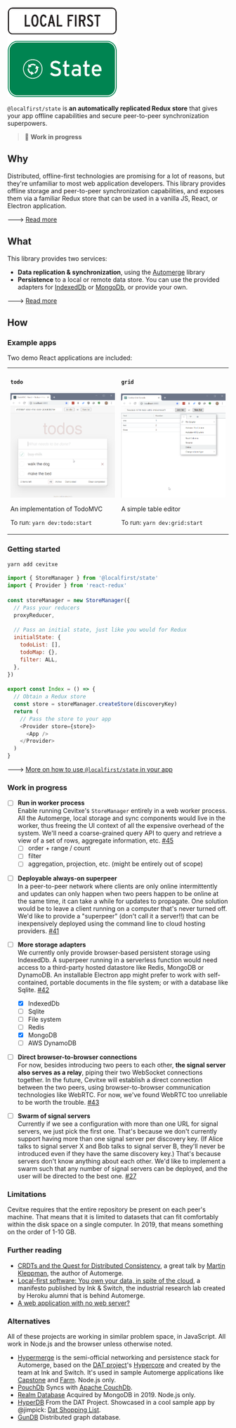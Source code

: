 <img src='https://raw.githubusercontent.com/local-first-web/branding/main/svg/state-v.svg'
width='250' alt="@localfirst/state logo" />

`@localfirst/state` is **an automatically replicated Redux store** that gives your app offline
capabilities and secure peer-to-peer synchronization superpowers.

> 🚧 **Work in progress**

## Why

Distributed, offline-first technologies are promising for a lot of reasons, but they're unfamiliar
to most web application developers. This library provides offline storage and peer-to-peer
synchronization capabilities, and exposes them via a familiar Redux store that can be used in a
vanilla JS, React, or Electron application.

🡒 [Read more](docs/why.md)

## What

This library provides two services:

- **Data replication & synchronization**, using the
  [Automerge](https://github.com/automerge/automerge) library
- **Persistence** to a local or remote data store. You can use the provided adapters for
  [IndexedDb](../packages/storage-indexeddb) or
  [MongoDb](../packages/storage-mongodb), or provide your own.

🡒 [Read more](docs/how.md)

## How

### Example apps

Two demo React applications are included:

<table>
  <tr>
    <td>
      <h4><code>todo</code></h4>
      <img src='images/screen.todo.png'  width='400' /> 
      <p>An implementation of TodoMVC</p> 
      <p>To run: <code>yarn dev:todo:start</code> </p> 
    </td>
    <td>
      <h4><code>grid</code></h4>
      <img src='images/screen.grid.png' width='400' /> 
      <p>A simple table editor</p> 
      <p>To run: <code>yarn dev:grid:start</code> </p>
    </td>
  </tr>
</table>

### Getting started

```bash
yarn add cevitxe
```

```js
import { StoreManager } from '@localfirst/state'
import { Provider } from 'react-redux'

const storeManager = new StoreManager({
  // Pass your reducers
  proxyReducer,

  // Pass an initial state, just like you would for Redux
  initialState: {
    todoList: [],
    todoMap: {},
    filter: ALL,
  },
})

export const Index = () => {
  // Obtain a Redux store
  const store = storeManager.createStore(discoveryKey)
  return (
    // Pass the store to your app
    <Provider store={store}>
      <App />
    </Provider>
  )
}
```

🡒 [More on how to use `@localfirst/state` in your app](docs/getting-started.md)

### Work in progress

- [ ] **Run in worker process**  
       Enable running Cevitxe's `StoreManager` entirely in a web worker process. All the Automerge,
      local storage and sync components would live in the worker, thus freeing the UI context of all
      the expensive overhead of the system. We'll need a coarse-grained query API to query and
      retrieve a view of a set of rows, aggregate information, etc.
      [#45](https://github.com/local-first-web/state/issues/45)
  - [ ] order + range / count
  - [ ] filter
  - [ ] aggregation, projection, etc. (might be entirely out of scope)

* [ ] **Deployable always-on superpeer**  
       In a peer-to-peer network where clients are only online intermittently and updates can only
      happen when two peers happen to be online at the same time, it can take a while for updates to
      propagate. One solution would be to leave a client running on a computer that's never turned
      off. We'd like to provide a "superpeer" (don't call it a server!!) that can be inexpensively
      deployed using the command line to cloud hosting providers.
      [#41](https://github.com/local-first-web/state/issues/41)

* [ ] **More storage adapters**  
       We currently only provide browser-based persistent storage using IndexedDb. A superpeer
      running in a serverless function would need access to a third-party hosted datastore like
      Redis, MongoDB or DynamoDB. An installable Electron app might prefer to work with
      self-contained, portable documents in the file system; or with a database like Sqlite.
      [#42](https://github.com/local-first-web/state/issues/42)

  - [x] IndexedDb
  - [ ] Sqlite
  - [ ] File system
  - [ ] Redis
  - [x] MongoDB
  - [ ] AWS DynamoDB

* [ ] **Direct browser-to-browser connections**  
       For now, besides introducing two peers to each other, **the signal server also serves as a
      relay**, piping their two WebSocket connections together. In the future, Cevitxe will
      establish a direct connection between the two peers, using browser-to-browser communication
      technologies like WebRTC. For now, we've found WebRTC too unreliable to be worth the trouble.
      [#43](https://github.com/local-first-web/state/issues/43)

* [ ] **Swarm of signal servers**  
       Currently if we see a configuration with more than one URL for signal servers, we just pick
      the first one. That's because we don't currently support having more than one signal server
      per discovery key. (If Alice talks to signal server X and Bob talks to signal server B,
      they'll never be introduced even if they have the same discovery key.) That's because servers
      don't know anything about each other. We'd like to implement a swarm such that any number of
      signal servers can be deployed, and the user will be directed to the best one.
      [#27](https://github.com/local-first-web/state/issues/27)

### Limitations

Cevitxe requires that the entire repository be present on each peer's machine. That means that it is
limited to datasets that can fit comfortably within the disk space on a single computer. In 2019,
that means something on the order of 1-10 GB.

### Further reading

- [CRDTs and the Quest for Distributed Consistency](https://www.youtube.com/watch?v=B5NULPSiOGw), a
  great talk by [Martin Kleppman](@ept), the author of Automerge.
- [Local-first software: You own your data, in spite of the
  cloud](https://www.inkandswitch.com/local-first.html), a manifesto published by Ink & Switch, the
  industrial research lab created by Heroku alumni that is behind Automerge.
- [A web application with no web
  server?](https://medium.com/all-the-things/a-web-application-with-no-web-server-61000a6aed8f)

### Alternatives

All of these projects are working in similar problem space, in JavaScript. All work in Node.js and
the browser unless otherwise noted.

- [Hypermerge](inkandswitch/hypermerge) is the semi-official networking and persistence stack for
  Automerge, based on the [DAT project](http://dat.foundation)'s
  [Hypercore](http://github.com/mafintosh/hypercore) and created by the team at Ink and Switch. It's
  used in sample Automerge applications like [Capstone](http://github.com/inkandswitch/capstone) and
  [Farm](http://github.com/inkandswitch/farm). Node.js only.
- [PouchDb](https://pouchdb.com) Syncs with [Apache CouchDb](https://couchdb.apache.org).
- [Realm Database](https://realm.io/products/realm-database/) Acquired by MongoDB in 2019. Node.js
  only.
- [HyperDB](https://github.com/mafintosh/hyperdb) From the DAT Project. Showcased in a cool sample
  app by @jimpick: [Dat Shopping List](https://blog.datproject.org/2018/05/14/dat-shopping-list/).
- [GunDB](https://gun.eco) Distributed graph database.
